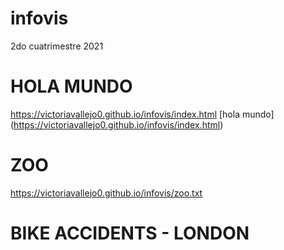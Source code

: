 # infovis
2do cuatrimestre 2021

# HOLA MUNDO
https://victoriavallejo0.github.io/infovis/index.html
[hola mundo] (https://victoriavallejo0.github.io/infovis/index.html)

# ZOO
https://victoriavallejo0.github.io/infovis/zoo.txt

# BIKE ACCIDENTS - LONDON
